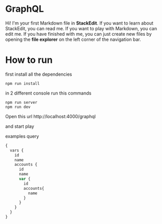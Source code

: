 # GraphQL

Hi! I'm your first Markdown file in **StackEdit**. If you want to learn about StackEdit, you can read me. If you want to play with Markdown, you can edit me. If you have finished with me, you can just create new files by opening the **file explorer** on the left corner of the navigation bar.


# How to run
first install all the dependencies

    npm run install

in 2 different console run this commands

    npm run server
    npm run dev

Open this url
http://localhost:4000/graphql

and start play

examples query

```javascript
{
  vars {
    id
    name
    accounts {
      id
      name
      var {
        id
        accounts{
          name
        }
      }
    }
  }
}
```
